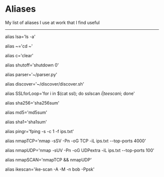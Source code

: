# Aliases
My list of aliases I use at work that I find useful

---------------

alias lsa='ls -a'

alias ~='cd ~'

alias c='clear'

alias shutoff='shutdown 0'

alias parser='~/parser.py'

alias discover='~/discover/discover.sh'

alias SSLforLoop='for i in $(cat ssl); do sslscan $i | tee scan$i; done'

alias sha256='sha256sum'

alias md5='md5sum'

alias sha1='sha1sum'

alias pingr='fping -s -c 1 -f ips.txt'

alias nmapTCP='nmap -sSV -Pn -oG TCP -iL ips.txt --top-ports 4000'

alias nmapUDP='nmap -sUV -Pn -oG UDPextra -iL ips.txt --top-ports 100'

alias nmapSCAN='nmapTCP && nmapUDP'

alias ikescan='ike-scan -A -M -n bob -Ppsk'
